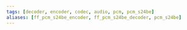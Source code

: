```yaml
---
tags: [decoder, encoder, codec, audio, pcm, pcm_s24be]
aliases: [ff_pcm_s24be_encoder, ff_pcm_s24be_decoder, pcm_s24be]
---
```

